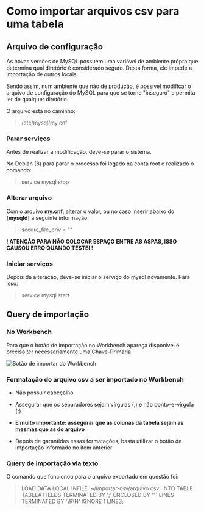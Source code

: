 # Como importar arquivos csv para uma tabela #

## Arquivo de configuração ##

As novas versões de MySQL possuem uma variável de ambiente própra que determina qual diretório é considerado seguro. Desta forma, ele impede a importação de outros locais.

Sendo assim, num ambiente que não de produção, é possível modificar o arquivo de configuração do MySQL para que se torne "inseguro" e permita ler de qualquer diretório.

O arquivo está no caminho:

> /etc/mysql/my.cnf

### Parar serviços ###

Antes de realizar a modificação, deve-se parar o sistema.

No Debian (8) para parar o processo foi logado na conta root e realizado o comando:

> service mysql stop

### Alterar arquivo ###

Com o arquivo **my.cnf**, alterar o valor, ou no caso inserir abaixo do **[mysqld]** a seguinte informação:

> secure_file_priv = ""

**! ATENÇÃO PARA NÃO COLOCAR ESPAÇO ENTRE AS ASPAS, ISSO CAUSOU ERRO QUANDO TESTEI !**

### Iniciar serviços ###

Depois da alteração, deve-se iniciar o serviço do mysql novamente. Para isso:

> service mysql start

## Query de importação ##

### No Workbench ###

Para que o botão de importação no Workbench apareça disponível é preciso ter necessariamente uma Chave-Primária

![Botão de importar do Workbench](~/Imagens/importar-tabela-workbench.png)

### Formatação do arquivo csv a ser importado no Workbench ###

- Não possuir cabeçalho
- Assegurar que os separadores sejam vírgulas (,) e não ponto-e-vírgula (;)
- **E muito importante: assegurar que as colunas da tabela sejam as mesmas que as do arquivo**

- Depois de garantidas essas formatações, basta utilizar o botão de importação informado no item anterior

### Query de importação via texto ###

O comando que funcionou para o arquivo exportado em questão foi:

> LOAD DATA LOCAL INFILE '~/importar-csv/arquivo.csv' INTO TABLE TABELA FIELDS TERMINATED BY ';' ENCLOSED BY '"' LINES TERMINATED BY '\R\N' IGNORE 1 LINES;
